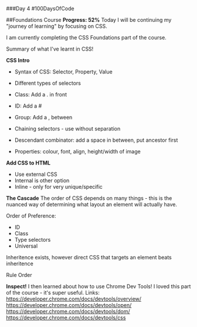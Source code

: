 ###Day 4 #100DaysOfCode

##Foundations Course
**Progress: 52%**
Today I will be continuing my "journey of learning" by focusing on CSS. 

I am currently completing the CSS Foundations part of the course. 

Summary of what I've learnt in CSS!

**CSS Intro**
- Syntax of CSS: Selector, Property, Value
- Different types of selectors
- Class: Add a . in front
- ID: Add a #
- Group: Add a , between
- Chaining selectors - use without separation
- Descendant combinator: add a space in between, put ancestor first

- Properties: colour, font, align, height/width of image

**Add CSS to HTML**
- Use external CSS
- Internal is other option
- Inline - only for very unique/specific

**The Cascade**
The order of CSS depends on many things - this is the nuanced way of determining what
 layout an element will actually have. 

Order of Preference:
- ID
- Class
- Type selectors
- Universal

Inheritence exists, however direct CSS that targets an element beats inheritence

Rule Order

**Inspect!**
I then learned about how to use Chrome Dev Tools! I loved this part of the course - it's super useful.
Links:
https://developer.chrome.com/docs/devtools/overview/
https://developer.chrome.com/docs/devtools/open/
https://developer.chrome.com/docs/devtools/dom/
https://developer.chrome.com/docs/devtools/css


